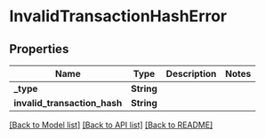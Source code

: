 # InvalidTransactionHashError

## Properties

Name | Type | Description | Notes
------------ | ------------- | ------------- | -------------
**_type** | **String** |  | 
**invalid_transaction_hash** | **String** |  | 

[[Back to Model list]](../README.md#documentation-for-models) [[Back to API list]](../README.md#documentation-for-api-endpoints) [[Back to README]](../README.md)


